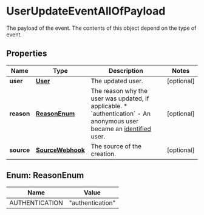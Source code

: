 

# UserUpdateEventAllOfPayload

The payload of the event. The contents of this object depend on the type of event.
## Properties

Name | Type | Description | Notes
------------ | ------------- | ------------- | -------------
**user** | [**User**](User.md) | The updated user. |  [optional]
**reason** | [**ReasonEnum**](#ReasonEnum) | The reason why the user was updated, if applicable. * &#x60;authentication&#x60; - An anonymous user became an [identified](https://docs.smooch.io/guide/intro-to-users/) user.  |  [optional]
**source** | [**SourceWebhook**](SourceWebhook.md) | The source of the creation. |  [optional]



## Enum: ReasonEnum

Name | Value
---- | -----
AUTHENTICATION | &quot;authentication&quot;



